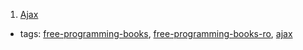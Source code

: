 1. [Ajax](http://etutoriale.ro/articles/1483/1/Tutorial-Ajax/)
  * tags: [free-programming-books](tags/free-programming-books.md), [free-programming-books-ro](tags/free-programming-books-ro.md), [ajax](tags/ajax.md)
